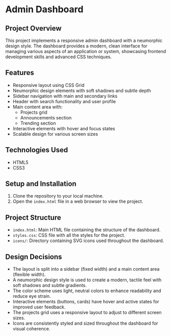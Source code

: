 # Admin Dashboard

## Project Overview
This project implements a responsive admin dashboard with a neumorphic design style. The dashboard provides a modern, clean interface for managing various aspects of an application or system, showcasing frontend development skills and advanced CSS techniques.

## Features
* Responsive layout using CSS Grid
* Neumorphic design elements with soft shadows and subtle depth
* Sidebar navigation with main and secondary links
* Header with search functionality and user profile
* Main content area with:
  * Projects grid
  * Announcements section
  * Trending section
* Interactive elements with hover and focus states
* Scalable design for various screen sizes

## Technologies Used
* HTML5
* CSS3

## Setup and Installation
1. Clone the repository to your local machine.
2. Open the `index.html` file in a web browser to view the project.

## Project Structure
* `index.html`: Main HTML file containing the structure of the dashboard.
* `styles.css`: CSS file with all the styles for the project.
* `icons/`: Directory containing SVG icons used throughout the dashboard.

## Design Decisions
* The layout is split into a sidebar (fixed width) and a main content area (flexible width).
* A neumorphic design style is used to create a modern, tactile feel with soft shadows and subtle gradients.
* The color scheme uses light, neutral colors to enhance readability and reduce eye strain.
* Interactive elements (buttons, cards) have hover and active states for improved user feedback.
* The projects grid uses a responsive layout to adjust to different screen sizes.
* Icons are consistently styled and sized throughout the dashboard for visual coherence.
